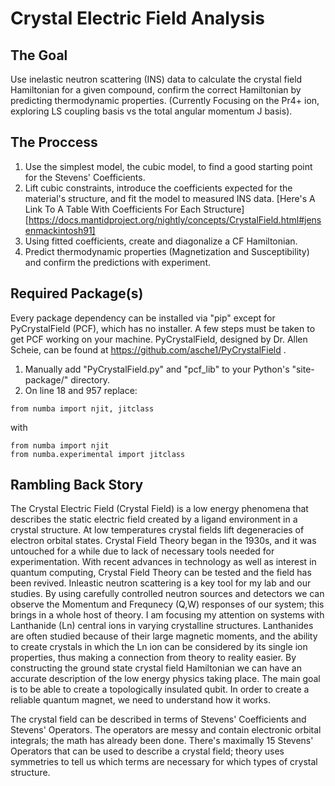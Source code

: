 # Crystal Electric Field Analysis
## The Goal
Use inelastic neutron scattering (INS) data to calculate the crystal field Hamiltonian for a given compound, confirm the correct Hamiltonian by predicting thermodynamic properties. (Currently Focusing on the Pr4+ ion, exploring LS coupling basis vs the total angular momentum J basis).

## The Proccess
1. Use the simplest model, the cubic model, to find a good starting point for the Stevens' Coefficients.
2. Lift cubic constraints, introduce the coefficients expected for the material's structure, and fit the model to measured INS data. [Here's A Link To A Table With Coefficients For Each Structure][https://docs.mantidproject.org/nightly/concepts/CrystalField.html#jensenmackintosh91]
3. Using fitted coefficients, create and diagonalize a CF Hamiltonian.
4. Predict thermodynamic properties (Magnetization and Susceptibility) and confirm the predictions with experiment.

## Required Package(s)
Every package dependency can be installed via "pip" except for PyCrystalField (PCF), which has no installer. A few steps must be taken to get PCF working on your machine.
PyCrystalField, designed by Dr. Allen Scheie, can be found at https://github.com/asche1/PyCrystalField .

1. Manually add "PyCrystalField.py" and "pcf_lib" to your Python's "site-package/" directory.
2. On line 18 and 957 replace: 

```
from numba import njit, jitclass
```

with

```
from numba import njit
from numba.experimental import jitclass
```

## Rambling Back Story
The Crystal Electric Field (Crystal Field) is a low energy phenomena that describes the static electric field created by a ligand environment in a crystal structure. At low temperatures crystal fields lift degeneracies of electron orbital states. Crystal Field Theory began in the 1930s, and it was untouched for a while due to lack of necessary tools needed for experimentation. With recent advances in technology as well as interest in quantum computing, Crystal Field Theory can be tested and the field has been revived. Inleastic neutron scattering is a key tool for my lab and our studies. By using carefully controlled neutron sources and detectors we can observe the Momentum and Frequnecy (Q,W) responses of our system; this brings in a whole host of theory. I am focusing my attention on systems with Lanthanide (Ln) central ions in varying crystalline structures. Lanthanides are often studied because of their large magnetic moments, and the ability to create crystals in which the Ln ion can be considered by its single ion properties, thus making a connection from theory to reality easier. By constructing the ground state crystal field Hamiltonian we can have an accurate description of the low energy physics taking place. The main goal is to be able to create a topologically insulated qubit. In order to create a reliable quantum magnet, we need to understand how it works.

The crystal field can be described in terms of Stevens' Coefficients and Stevens' Operators. The operators are messy and contain electronic orbital integrals; the math has already been done. There's maximally 15 Stevens' Operators that can be used to describe a crystal field; theory uses symmetries to tell us which terms are necessary for which types of crystal structure.